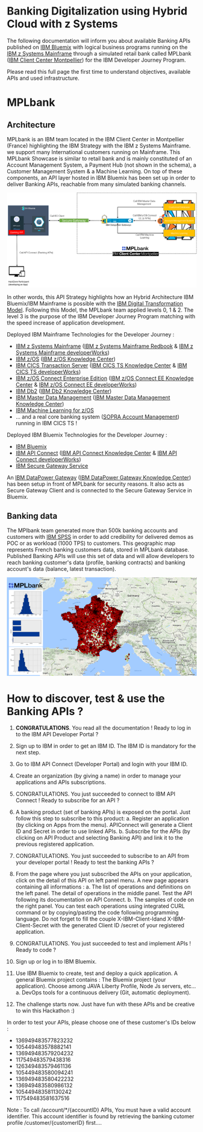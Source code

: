 # Banking Digitalization using Hybrid Cloud with z Systems

The following documentation will inform you about available Banking APIs published on [IBM Bluemix] with logical business programs running on the [IBM z Systems Mainframe] through a simulated retail bank called MPLbank ([IBM Client Center Montpellier]) for the IBM Developer Journey Program.

Please read this full page the first time to understand objectives, available APIs and used infrastructure.

# MPLbank

## Architecture

MPLbank is an IBM team located in the IBM Client Center in Montpellier (France) highlighting the IBM Strategy with the IBM z Systems Mainframe. we support many International customers running on Mainframe. This MPLbank Showcase is similar to retail bank and is mainly constituted of an Account Management System, a Payment Hub (not shown in the schema), a Customer Management System & a Machine Learning. On top of these components, an API layer hosted in IBM Bluemix has been set up in order to deliver Banking APIs, reachable from many simulated banking channels.

![alt text](images/architecture_new.png "Architecture")

In other words, this API Strategy highlights how an Hybrid Architecture IBM Bluemix/IBM Mainframe is possible with the [IBM Digital Transformation Model]. Following this Model, the MPLbank team applied levels 0, 1 & 2. The level 3 is the purpose of the IBM Developer Journey Program matching with the speed increase of application development.

Deployed IBM Mainframe Technologies for the Developer Journey :
* [IBM z Systems Mainframe] ([IBM z Systems Mainframe Redbook] & [IBM z Systems Mainframe developerWorks])
* [IBM z/OS] ([IBM z/OS Knowledge Center])
* [IBM CICS Transaction Server] ([IBM CICS TS Knowledge Center] & [IBM CICS TS developerWorks])
* [IBM z/OS Connect Enterprise Edition] ([IBM z/OS Connect EE Knowledge Center] & [IBM z/OS Connect EE developerWorks])
* [IBM Db2] ([IBM Db2 Knowledge Center])
* [IBM Master Data Management] ([IBM Master Data Management Knowledge Center])
* [IBM Machine Learning for z/OS]
* ... and a real core banking system ([SOPRA Account Management]) running in IBM CICS TS !

Deployed IBM Bluemix Technologies for the Developer Journey :
* [IBM Bluemix]
* [IBM API Connect] ([IBM API Connect Knowledge Center] & [IBM API Connect developerWorks])
* [IBM Secure Gateway Service]

An [IBM DataPower Gateway] ([IBM DataPower Gateway Knowledge Center]) has been setup in front of MPLbank for security reasons. It also acts as Secure Gateway Client and is connected to the Secure Gateway Service in Bluemix.

## Banking data

The MPlbank team generated more than 500k banking accounts and customers with [IBM SPSS] in order to add credibility for delivered demos as POC or as workload (1000 TPS) to customers. This geographic map represents French banking customers data, stored in MPLbank database. Published Banking APIs will use this set of data and will allow developers to reach banking customer's data (profile, banking contracts) and banking account's data (balance, latest transaction).

![alt text](images/mplbank-customer.png "Customer data")

# How to discover, test & use the Banking APIs ?


1.	**CONGRATULATIONS**. You read all the documentation ! Ready to log in to the IBM API Developer Portal ?

2.	Sign up to IBM in order to get an IBM ID. The IBM ID is mandatory for the next step.

3.	Go to IBM API Connect (Developer Portal) and login with your IBM ID.

4.	Create an organization (by giving a name) in order to manage your applications and APIs subscriptions.

5.	CONGRATULATIONS. You just succeeded to connect to IBM API Connect ! Ready to subscribe for an API ?

6.	A banking product (set of banking APIs) is exposed on the portal. Just follow this step to subscribe to this product: 
a.	Register an application (by clicking on Apps from the menu). APIConnect will generate a Client ID and Secret in order to use linked APIs.
b.	Subscribe for the APIs (by clicking on API Product and selecting Banking API) and link it to the previous registered application.

7.	CONGRATULATIONS. You just succeeded to subscribe to an API from your developer portal ! Ready to test the banking APIs ?
8.	From the page where you just subscribed the APIs on your application, click on the detail of this API on left panel menu. A new page appears containing all informations :
a.	The list of operations and definitions on the left panel. The detail of operations in the middle panel. Test the API following its documentation on API Connect. 
b.	The samples of code on the right panel. You can test each operations using integrated CURL command or by copying/pasting the code following programming language. Do not forget to fill the couple X-IBM-Client-Idand X-IBM-Client-Secret with the generated Client ID /secret of your registered application.

9.	CONGRATULATIONS. You just succeeded to test and implement APIs ! Ready to code ?

10.	Sign up or log in to IBM Bluemix.

11.	Use IBM Bluemix to create, test and deploy a quick application. A general Bluemix project contains : The Bluemix project (your application). Choose among JAVA Liberty Profile, Node Js servers, etc...
a.	DevOps tools for a continuous delivery (Git, automatic deployment).

12.	The challenge starts now. Just have fun with these APIs and be creative to win this Hackathon :)













In order to test your APIs, please choose one of these customer's IDs below :

* 136949483577823232
* 105449483578882141
* 136949483579204232
* 117549483579438316
* 126349483579461136
* 105449483580094241
* 136949483580422232
* 136949483580986132
* 105449483581130242
* 117549483581637516

Note : To call /account/*/{accountID} APIs, You must have a valid account identifier. This account identifier is found by retrieving the banking cutomer profile /customer/{customerID} first....



[IBM Digital Transformation Model]: https://developer.ibm.com/mainframe/ibm-digital-transformation/

[IBM Bluemix]: https://www.ibm.com/us-en/marketplace/cloud-platform
[IBM z Systems Mainframe]: https://www-03.ibm.com/systems/z/
[IBM Client Center Montpellier]: https://www.ibm.com/ibm/clientcenter/montpellier/

[IBM z Systems Mainframe Redbook]: https://www.redbooks.ibm.com/redbooks.nsf/pages/z13?Open
[IBM z Systems Mainframe developerWorks]: https://developer.ibm.com/mainframe/

[IBM z/OS]: https://www-03.ibm.com/systems/z/os/zos/
[IBM z/OS Knowledge Center]: https://www.ibm.com/support/knowledgecenter/en/SSLTBW

[IBM CICS Transaction Server]: https://www-01.ibm.com/software/data/enterprise-application-servers/cics/
[IBM CICS TS Knowledge Center]: https://www.ibm.com/support/knowledgecenter/en/SSGMGV
[IBM CICS TS developerWorks]: https://developer.ibm.com/cics/

[IBM z/OS Connect Enterprise Edition]: https://www.ibm.com/ms-en/marketplace/connect-enterprise-edition
[IBM z/OS Connect EE Knowledge Center]: https://www.ibm.com/support/knowledgecenter/en/SS4SVW
[IBM z/OS Connect EE developerWorks]: https://developer.ibm.com/mainframe/products/zosconnect/

[IBM Db2]: https://www.ibm.com/analytics/us/en/technology/db2/?lnk=STW_US_SHP_A4_TL&lnk2=learn_DB2
[IBM Db2 Knowledge Center]: https://www.ibm.com/support/knowledgecenter/en/SSEPEK/db2z_prodhome.html

[IBM Master Data Management]: https://www.ibm.com/analytics/us/en/technology/master-data-management/
[IBM Master Data Management Knowledge Center]: https://www.ibm.com/support/knowledgecenter/en/SSWSR9

[IBM Machine Learning for z/OS]: https://www.ibm.com/ms-en/marketplace/machine-learning-for-zos
[IBM Machine Learning for z/OS Knowledge Center]: https://www.ibm.com/support/knowledgecenter/en/SS9PF4

[SOPRA Account Management]: https://www.soprabanking.com/our-offer/solutions/account-management-9

[IBM API Connect]: http://www-03.ibm.com/software/products/en/api-connect
[IBM API Connect Knowledge Center]: https://www.ibm.com/support/knowledgecenter/en/SSMNED 
[IBM API Connect developerWorks]: https://developer.ibm.com/apiconnect/

[IBM Secure Gateway Service]: https://console.bluemix.net/docs/services/SecureGateway/secure_gateway.html

[IBM DataPower Gateway]: http://www-03.ibm.com/software/products/en/datapower-gateway
[IBM DataPower Gateway Knowledge Center]: https://www.ibm.com/support/knowledgecenter/en/SS9H2Y 

[IBM SPSS]: https://www.ibm.com/analytics/us/en/technology/spss/
